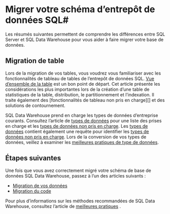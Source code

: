 <properties
   pageTitle="Migrer votre schéma SQL Data Warehouse | Microsoft Azure"
   description="Conseils pour la migration de votre schéma d’entrepôt de données SQL Azure pour le développement de solutions."
   services="sql-data-warehouse"
   documentationCenter="NA"
   authors="jrowlandjones"
   manager="barbkess"
   editor=""/>

<tags
   ms.service="sql-data-warehouse"
   ms.devlang="NA"
   ms.topic="article"
   ms.tgt_pltfrm="NA"
   ms.workload="data-services"
   ms.date="08/25/2016"
   ms.author="jrj;barbkess;sonyama"/>

# <a name="migrate-your-schema-to-sql-data-warehouse"></a>Migrer votre schéma d’entrepôt de données SQL#

Les résumés suivantes permettent de comprendre les différences entre SQL Server et SQL Data Warehouse pour vous aider à faire migrer votre base de données.

## <a name="table-migration"></a>Migration de table

Lors de la migration de vos tables, vous voudrez vous familiariser avec les fonctionnalités de tableau de tables de l’entrepôt de données SQL.  [Vue d’ensemble de la table][] est un bon point de départ.  Cet article présente les considérations les plus importantes lors de la création d’une table de statistiques de la table, distribution, le partitionnement et l’indexation.  Il traite également des [fonctionnalités de tableau non pris en charge][] et des solutions de contournement.

SQL Data Warehouse prend en charge les types de données d’entreprise courants.  Consultez l’article de [types de données][] pour une liste des prises en charge et les [types de données non pris en charge][].  Les [types de données][] contient également une requête pour identifier les [types de données non pris en charge][].  Lors de la conversion de vos types de données, veillez à examiner les [meilleures pratiques de type de données][].

## <a name="next-steps"></a>Étapes suivantes
Une fois que vous avez correctement migré votre schéma de base de données SQL Data Warehouse, passez à l’un des articles suivants :

- [Migration de vos données][]
- [Migration du code][]

Pour plus d’informations sur les méthodes recommandées de SQL Data Warehouse, consultez l’article de [meilleures pratiques][] .

<!--Image references-->

<!--Article references-->
[Migration du code]: ./sql-data-warehouse-migrate-code.md
[Migration de vos données]: ./sql-data-warehouse-migrate-data.md
[meilleures pratiques]: ./sql-data-warehouse-best-practices.md
[vue d’ensemble de la table]: ./sql-data-warehouse-tables-overview.md
[fonctions de tableau non pris en charge]: ./sql-data-warehouse-tables-overview.md#unsupported-table-features
[types de données]: ./sql-data-warehouse-tables-data-types.md
[types de données non pris en charge]: ./sql-data-warehouse-tables-data-types.md#unsupported-data-types
[meilleures pratiques de type de données]: ./sql-data-warehouse-tables-data-types.md#data-type-best-practices

<!--MSDN references-->


<!--Other Web references-->
